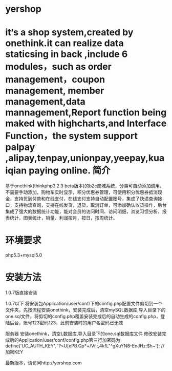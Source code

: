yershop
=======

  it‘s a shop system,created by onethink.it can realize data staticsing in back ,include 6 modules，such as order management，coupon management,
  member management,data mannagement,Report function being maked with highcharts,and Interface
Function，the system support palpay ,alipay,tenpay,unionpay,yeepay,kuaiqian paying online.
简介
=======
 基于onethink(thinkphp3.2.3 beta版本)的b2c商城系统，分类可自动添加调用，不需要手动添加，购物车实时显示，积分优惠券管理，可使用积分优惠券抵消现金，支持货到付款和在线支付，在线支付支持自动配置账号，集成了快递查询接口，支持物流查询，支持在线发货，退货，取消订单，可添加确认收货操作，后台集成了强大的数据统计功能，能对会员的访问时间、访问明细，浏览习惯分析，报表统计，图表统计，销量、利润按月，按日，按周统计。
 
环境要求
=======
php5.3+mysql5.0
 
安装方法
=======
 1.0.7版直接安装
 
 1.0.7以下
将安装包Application/user/conf/下的config.php配置文件剪切到一个文件夹，先按流程安装onethink，安装完成后，清空mySQL数据库,导入目录下的one.sql文件，将剪切的config.php覆盖安装完成后的自动生成的config.php，登陆后台，账号123密码123，此前安装时的用户名密码已无效

服务器
安装onethink，清空L数据库,导入目录下的one.sql数据库文件
修改安装完成后的Application/user/conf/config.php第三行加密码为
define('UC_AUTH_KEY', '?<U[ePB.Gp*+/Vi!;,4kfL"^gXuYN8-EnJHz:$h~'); //加密KEY

最新版本，请访问http://yershop.com




